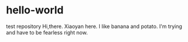 # hello-world
test repository
Hi,there.
Xiaoyan here. I like banana and potato.
I'm trying and have to be fearless right now.
